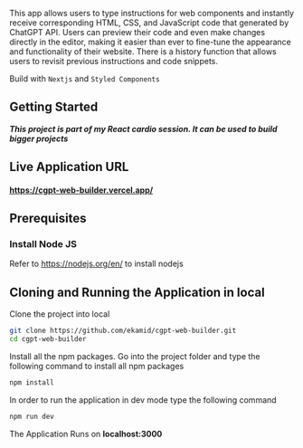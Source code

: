 This app allows users to type instructions for web components and instantly receive corresponding HTML, CSS, and JavaScript code that generated by ChatGPT API. Users can preview their code and even make changes directly in the editor, making it easier than ever to fine-tune the appearance and functionality of their website. There is a history function that allows users to revisit previous instructions and code snippets.

Build with `Nextjs` and `Styled Components`

## Getting Started

**_This project is part of my React cardio session. It can be used to build bigger projects_**

## Live Application URL

#### https://cgpt-web-builder.vercel.app/

## Prerequisites

### Install Node JS

Refer to https://nodejs.org/en/ to install nodejs

## Cloning and Running the Application in local

Clone the project into local

```bash
git clone https://github.com/ekamid/cgpt-web-builder.git
cd cgpt-web-builder
```

Install all the npm packages. Go into the project folder and type the following command to install all npm packages

```bash
npm install
```

In order to run the application in dev mode type the following command

```bash
npm run dev
```

The Application Runs on **localhost:3000**
